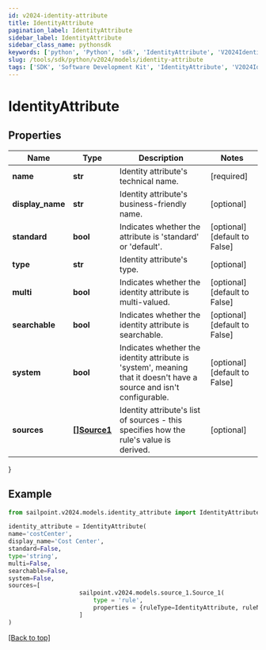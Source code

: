 ```yaml
---
id: v2024-identity-attribute
title: IdentityAttribute
pagination_label: IdentityAttribute
sidebar_label: IdentityAttribute
sidebar_class_name: pythonsdk
keywords: ['python', 'Python', 'sdk', 'IdentityAttribute', 'V2024IdentityAttribute'] 
slug: /tools/sdk/python/v2024/models/identity-attribute
tags: ['SDK', 'Software Development Kit', 'IdentityAttribute', 'V2024IdentityAttribute']
---
```


# IdentityAttribute


## Properties

Name | Type | Description | Notes
------------ | ------------- | ------------- | -------------
**name** | **str** | Identity attribute's technical name. | [required]
**display_name** | **str** | Identity attribute's business-friendly name. | [optional] 
**standard** | **bool** | Indicates whether the attribute is 'standard' or 'default'. | [optional] [default to False]
**type** | **str** | Identity attribute's type. | [optional] 
**multi** | **bool** | Indicates whether the identity attribute is multi-valued. | [optional] [default to False]
**searchable** | **bool** | Indicates whether the identity attribute is searchable. | [optional] [default to False]
**system** | **bool** | Indicates whether the identity attribute is 'system', meaning that it doesn't have a source and isn't configurable. | [optional] [default to False]
**sources** | [**[]Source1**](source1) | Identity attribute's list of sources - this specifies how the rule's value is derived. | [optional] 
}

## Example

```python
from sailpoint.v2024.models.identity_attribute import IdentityAttribute

identity_attribute = IdentityAttribute(
name='costCenter',
display_name='Cost Center',
standard=False,
type='string',
multi=False,
searchable=False,
system=False,
sources=[
                    sailpoint.v2024.models.source_1.Source_1(
                        type = 'rule', 
                        properties = {ruleType=IdentityAttribute, ruleName=Cloud Promote Identity Attribute}, )
                    ]
)

```
[[Back to top]](#) 

